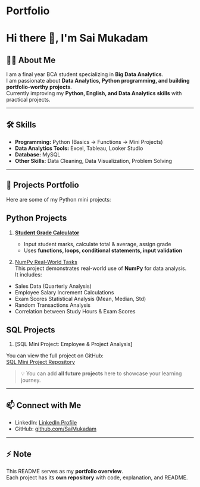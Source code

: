 # Portfolio

# Hi there 👋, I'm Sai Mukadam

## 👨‍💻 About Me
I am a final year BCA student specializing in **Big Data Analytics**.  
I am passionate about **Data Analytics, Python programming, and building portfolio-worthy projects**.  
Currently improving my **Python, English, and Data Analytics skills** with practical projects.

---

## 🛠 Skills
- **Programming:** Python (Basics → Functions → Mini Projects)  
- **Data Analytics Tools:** Excel, Tableau, Looker Studio  
- **Database:** MySQL  
- **Other Skills:** Data Cleaning, Data Visualization, Problem Solving  

---

## 📂 Projects Portfolio
Here are some of my Python mini projects:


## Python Projects
1. [**Student Grade Calculator**](https://github.com/SaiMukadam/Student_Grade_Calculator)  
   - Input student marks, calculate total & average, assign grade  
   - Uses **functions, loops, conditional statements, input validation**

2. [NumPy Real-World Tasks](https://github.com/saimukadam/Numpy-Task)  
  This project demonstrates real-world use of **NumPy** for data analysis.  
  It includes:
  - Sales Data (Quarterly Analysis)  
  - Employee Salary Increment Calculations  
  - Exam Scores Statistical Analysis (Mean, Median, Std)  
  - Random Transactions Analysis  
  - Correlation between Study Hours & Exam Scores  

## SQL Projects
1. [SQL Mini Project: Employee & Project Analysis]

You can view the full project on GitHub:  
[SQL Mini Project Repository](https://github.com/saimukadam/SQL_Employee_Project)


> 💡 You can add **all future projects** here to showcase your learning journey.

---

## 📫 Connect with Me
- LinkedIn: [LinkedIn Profile](https://www.linkedin.com/in/sai-mukadam-54a416267/)  
- GitHub: [github.com/SaiMukadam](https://github.com/SaiMukadam)  

---

## ⚡ Note
This README serves as my **portfolio overview**.  
Each project has its **own repository** with code, explanation, and README.
